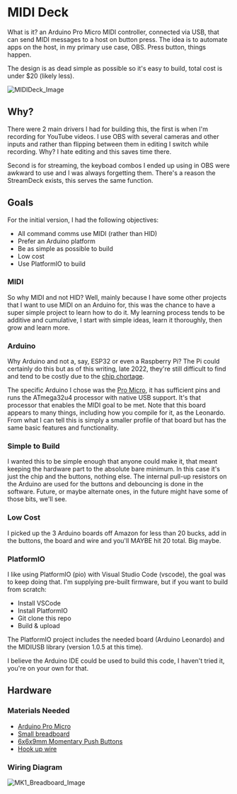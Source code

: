 # MIDI Deck

What is it? an Arduino Pro Micro MIDI controller, connected via USB, that can send MIDI messages to a host on button press. The idea is to automate apps on the host, in my primary use case, OBS. Press button, things happen.

The design is as dead simple as possible so it's easy to build, total cost is under $20 (likely less).

![MIDIDeck_Image](/assets/obs_remote.png)

## Why?

There were 2 main drivers I had for building this, the first is when I'm recording for YouTube videos. I use OBS with several cameras and other inputs and rather than flipping between them in editing I switch while recording. Why? I hate editing and this saves time there.

Second is for streaming, the keyboad combos I ended up using in OBS were awkward to use and I was always forgetting them. There's a reason the StreamDeck exists, this serves the same function.

## Goals

For the initial version, I had the following objectives:

* All command comms use MIDI (rather than HID)
* Prefer an Arduino platform
* Be as simple as possible to build
* Low cost
* Use PlatformIO to build

### MIDI

So why MIDI and not HID? Well, mainly because I have some other projects that I want to use MIDI on an Arduino for, this was the chance to have a super simple project to learn how to do it. My learning process tends to be additive and cumulative, I start with simple ideas, learn it thoroughly, then grow and learn more.

### Arduino

Why Arduino and not a, say, ESP32 or even a Raspberry Pi? The Pi could certainly do this but as of this writing, late 2022, they're still difficult to find and tend to be costly due to the [chip chortage](https://www.youtube.com/watch?v=vGjQcPUfBdM).

The specific Arduino I chose was the [Pro Micro](https://docs.arduino.cc/hardware/micro), it has sufficient pins and runs the ATmega32u4 processor with native USB support. It's that processor that enables the MIDI goal to be met. Note that this board appears to many things, including how you compile for it, as the Leonardo. From what I can tell this is simply a smaller profile of that board but has the same basic features and functionality.

### Simple to Build

I wanted this to be simple enough that anyone could make it, that meant keeping the hardware part to the absolute bare minimum. In this case it's just the chip and the buttons, nothing else. The internal pull-up resistors on the Arduino are used for the buttons and debouncing is done in the software. Future, or maybe alternate ones, in the future might have some of those bits, we'll see.

### Low Cost

I picked up the 3 Arduino boards off Amazon for less than 20 bucks, add in the buttons, the board and wire and you'll MAYBE hit 20 total. Big maybe.

### PlatformIO

I like using PlatformIO (pio) with Visual Studio Code (vscode), the goal was to keep doing that. I'm supplying pre-built firmware, but if you want to build from scratch:

* Install VSCode
* Install PlatformIO
* Git clone this repo
* Build & upload

The PlatformIO project includes the needed board (Arduino Leonardo) and the MIDIUSB library (version 1.0.5 at this time).

I believe the Arduino IDE could be used to build this code, I haven't tried it, you're on your own for that.

## Hardware

### Materials Needed

* [Arduino Pro Micro](https://www.amazon.com/HiLetgo-Atmega32U4-Bootloadered-Development-Microcontroller/dp/B01MTU9GOB/)
* [Small breadboard](https://www.amazon.com/DEYUE-breadboard-Set-Prototype-Board/dp/B07LFD4LT6/)
* [6x6x9mm Momentary Push Buttons](https://www.amazon.com/dp/B07CGCPGPT)
* [Hook up wire](https://www.amazon.com/TUOFENG-Hookup-Wires-6-Different-Colored/dp/B07TX6BX47/)

### Wiring Diagram

![MK1_Breadboard_Image](/assets/breadboard_mk1.png)

